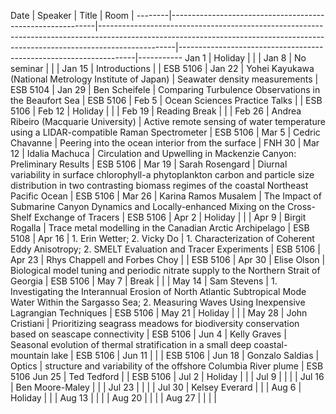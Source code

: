 Date    |   Speaker                                                 |   Title                                                                                                                                                                       |   Room                                                            |
--------|-----------------------------------------------------------|-------------------------------------------------------------------------------------------------------------------------------------------------------------------------------|-------------------------------------------------------------------|-----------
Jan 1   |   Holiday                                                 |                                                                                                                                                                               |                                                                   |
Jan 8   |   No seminar                                              |                                                                                                                                                                               |                                                                   |
Jan 15  |   Introductions                                           |                                                                                                                                                                               |   ESB 5106                                                        |
Jan 22  |   Yohei Kayukawa (National Metrology Institute of Japan)  |   Seawater density measurements                                                                                                                                               |   ESB 5104                                                        |
Jan 29  |   Ben Scheifele                                           |   Comparing Turbulence Observations in the Beaufort Sea                                                                                                                       |   ESB 5106                                                        |
Feb 5   |   Ocean Sciences Practice Talks                           |                                                                                                                                                                               |   ESB 5106                                                        |
Feb 12  |   Holiday                                                 |                                                                                                                                                                               |                                                                   |
Feb 19  |   Reading Break                                           |                                                                                                                                                                               |                                                                   |
Feb 26  |   Andrea Ribeiro (Macquarie University)                   |   Active remote sensing of water temperature using a LIDAR-compatible Raman Spectrometer                                                                                      |   ESB 5106                                                        |
Mar 5   |   Cedric Chavanne                                         |   Peering into the ocean interior from the surface                                                                                                                            |   FNH 30                                                          |
Mar 12  |   Idalia Machuca                                          |   Circulation and Upwelling in Mackenzie Canyon: Preliminary Results                                                                                                          |   ESB 5106                                                        |
Mar 19  |   Sarah Rosengard                                         |   Diurnal variability in surface chlorophyll-a phytoplankton carbon and particle size distribution in two contrasting biomass regimes of the coastal Northeast Pacific Ocean  |   ESB 5106                                                        |
Mar 26  |   Karina Ramos Musalem                                    |  The Impact of Submarine Canyon Dynamics and Locally-enhanced Mixing on the Cross-Shelf Exchange of Tracers                                                                   |   ESB 5106                                                        |
Apr 2   |   Holiday                                                 |                                                                                                                                                                               |                                                                   |
Apr 9   |   Birgit Rogalla                                          |  Trace metal modelling in the Canadian Arctic Archipelago                                                                                                                     |   ESB 5108                                                        |
Apr 16  |   1. Erin Wetter; 2. Vicky Do                             |  1. Characterization of Coherent Eddy Anisotropy; 2. SMELT Evaluation and Tracer Experiments                                                                                  |   ESB 5106                                                        |
Apr 23  |   Rhys Chappell and Forbes Choy                           |                                                                                                                                                                               |   ESB 5106                                                        |
Apr 30  |   Elise Olson                                             |   Biological model tuning and periodic nitrate supply to the Northern Strait of Georgia                                                                                       |   ESB 5106                                                        |
May 7   |   Break                                                   |                                                                                                                                                                               |                                                                   |
May 14  |   Sam Stevens                                             |   1. Investigating the Interannual Erosion of North Atlantic Subtropical Mode Water Within the Sargasso Sea; 2. Measuring Waves Using Inexpensive Lagrangian Techniques       |   ESB 5106                                                        |
May 21  |   Holiday                                                 |                                                                                                                                                                               |                                                                   |
May 28  |   John Cristiani                                          |   Prioritizing seagrass meadows for biodiversity conservation based on seascape connectivity                                                                                  |   ESB 5106                                                        |
Jun 4   |   Kelly Graves                                            |   Seasonal evolution of thermal stratification in a small deep coastal-mountain lake                                                                                          |   ESB 5106                                                        |
Jun 11  |                                                           |                                                                                                                                                                               |   ESB 5106                                                        |
Jun 18  |   Gonzalo Saldias                                         |   Optics                                                                                                                                                                      |   structure and variability of the offshore Columbia River plume  |   ESB 5106
Jun 25  |   Ted Tedford                                             |                                                                                                                                                                               |   ESB 5106                                                        |
Jul 2   |   Holiday                                                 |                                                                                                                                                                               |                                                                   |
Jul 9   |                                                           |                                                                                                                                                                               |                                                                   |
Jul 16  |  Ben Moore-Maley                                          |                                                                                                                                                                               |                                                                   |
Jul 23  |                                                           |                                                                                                                                                                               |                                                                   |
Jul 30  |   Kelsey Everard                                          |                                                                                                                                                                               |                                                                   |
Aug 6   |   Holiday                                                 |                                                                                                                                                                               |                                                                   |
Aug 13  |                                                           |                                                                                                                                                                               |                                                                   |
Aug 20  |                                                           |                                                                                                                                                                               |                                                                   |
Aug 27  |                                                           |                                                                                                                                                                               |                                                                   |
